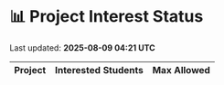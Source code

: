 # 📊 Project Interest Status

Last updated: **2025-08-09 04:21 UTC**

| Project | Interested Students | Max Allowed |
|---------|---------------------|-------------|
